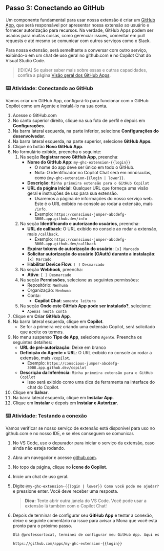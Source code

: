 ## Passo 3: Conectando ao GitHub

Um componente fundamental para usar nossa extensão é criar um [GitHub App](https://docs.github.com/pt/apps/overview), que será responsável por apresentar nossa extensão ao usuário e fornecer autorização para recursos. Na verdade, GitHub Apps podem ser usados para muitas coisas, como gerenciar issues, comentar em pull requests e até mesmo se comunicar com outros serviços como o Slack.

Para nossa extensão, será semelhante a conversar com outro serviço, exibindo-o em um chat de uso geral no github.com e no Copilot Chat do Visual Studio Code.

> [!DICA]
> Se quiser saber mais sobre essas e outras capacidades, confira a página [Visão geral dos GitHub Apps](https://docs.github.com/pt/apps/overview).

### :keyboard: Atividade: Conectando ao GitHub

Vamos criar um GitHub App, configurá-lo para funcionar com o GitHub Copilot como um Agente e instalá-lo na sua conta.

1. Acesse o GitHub.com
1. No canto superior direito, clique na sua foto de perfil e depois em **Configurações**.
1. Na barra lateral esquerda, na parte inferior, selecione **Configurações do desenvolvedor**.
1. Na barra lateral esquerda, na parte superior, selecione **GitHub Apps**.
1. Clique no botão **Novo GitHub App**.
1. No formulário exibido, preencha o seguinte:
   1. Na seção **Registrar novo GitHub App**, preencha:
      - **Nome do GitHub App**: `my-ghc-extension-{{login}}`
        - O nome do app deve ser único em todo o GitHub.
        - Nota: O identificador no Copilot Chat será em minúsculas, como `@my-ghc-extension-{{login | lower}}`.
      - **Descrição**: `Minha primeira extensão para o GitHub Copilot`
      - **URL da página inicial**: Qualquer URL que forneça uma visão geral e instruções de uso para sua extensão.
        - Usaremos a página de informações do nosso serviço web. Este é o URL exibido no console ao rodar a extensão, mais `/info`.
        - Exemplo: `https://conscious-jumper-abcdefg-3000.app.github.dev/info`
   1. Na seção **Identificando e autorizando usuários**, preencha:
      - **URL de callback**: O URL exibido no console ao rodar a extensão, mais `/callback`.
        - Exemplo: `https://conscious-jumper-abcdefg-3000.app.github.dev/callback`
      - **Expirar tokens de autorização do usuário**: `[x] Marcado`
      - **Solicitar autorização do usuário (OAuth) durante a instalação**: `[x] Marcado`
      - **Habilitar Device Flow**: `[ ] Desmarcado`
   1. Na seção **Webhook**, preencha:
      - **Ativo**: `[ ] Desmarcado`
   1. Na seção **Permissões**, selecione as seguintes permissões:
      - Repositório: `Nenhuma`
      - Organização: `Nenhuma`
      - Conta:
        - **Copilot Chat**: `somente leitura`
   1. Na seção **Onde este GitHub App pode ser instalado?**, selecione:
      - `Apenas nesta conta`
1. Clique em **Criar GitHub App**.
1. Na barra lateral esquerda, clique em **Copilot**.
   - Se for a primeira vez criando uma extensão Copilot, será solicitado que aceite os termos.
1. No menu suspenso **Tipo de App**, selecione `Agente`. Preencha os seguintes detalhes:
   - **URL de pré-autorização**: Deixe em branco
   - **Definição do Agente > URL**: O URL exibido no console ao rodar a extensão, mais `/copilot`.
     - Exemplo: `https://conscious-jumper-abcdefg-3000.app.github.dev/copilot`
   - **Descrição da Inferência**: `Minha primeira extensão para o GitHub Copilot`
     - Isso será exibido como uma dica de ferramenta na interface do chat do Copilot.
1. Clique em **Salvar**.
1. Na barra lateral esquerda, clique em **Instalar App**.
1. Clique em **Instalar** e depois em **Instalar e Autorizar**.

### :keyboard: Atividade: Testando a conexão

Vamos verificar se nosso serviço de extensão está disponível para uso no github.com e no nosso IDE, e se eles conseguem se comunicar.

1. No VS Code, use o depurador para iniciar o serviço da extensão, caso ainda não esteja rodando.
1. Abra um navegador e acesse [github.com](https://github.com).
1. No topo da página, clique no **Ícone do Copilot**.
1. Inicie um chat de uso geral.
1. Digite `@my-ghc-extension-{{login | lower}} Como você pode me ajudar?` e pressione enter. Você deve receber uma resposta.
   > **Dica:** Tente abrir outra janela do VS Code. Você pode usar a extensão lá também com o Copilot Chat!
1. Depois de terminar de configurar seu **GitHub App** e testar a conexão, deixe o seguinte comentário na issue para avisar a Mona que você está pronto para o próximo passo.

   ```markdown
   Olá @professortocat, terminei de configurar meu GitHub App. Aqui está o link. O que vem agora?

   https://github.com/apps/my-ghc-extension-{{login}}
   ```
